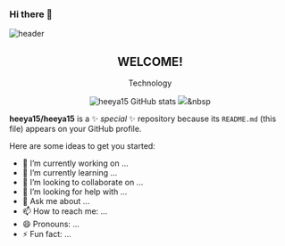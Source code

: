 ### Hi there 👋

![header](https://capsule-render.vercel.app/api?type=shark&color=auto&height=250&section=header&text=heeya15's%21GitHub&fontSize=70&animation=scaleIn)
<div align='center'>
  <h2>WELCOME!</h2><p><p>
  
  Technology<p>

![heeya15 GitHub stats](https://github-readme-stats.vercel.app/api?username=heeya15&show_icons=true)
<img src="https://img.shields.io/badge/Python-3766AB?style=flat-square&logo=Python&logoColor=white"/></a>&nbsp 
</div>


**heeya15/heeya15** is a ✨ _special_ ✨ repository because its `README.md` (this file) appears on your GitHub profile.

Here are some ideas to get you started:

- 🔭 I’m currently working on ...
- 🌱 I’m currently learning ...
- 👯 I’m looking to collaborate on ...
- 🤔 I’m looking for help with ...
- 💬 Ask me about ...
- 📫 How to reach me: ...
- 😄 Pronouns: ...
- ⚡ Fun fact: ...


